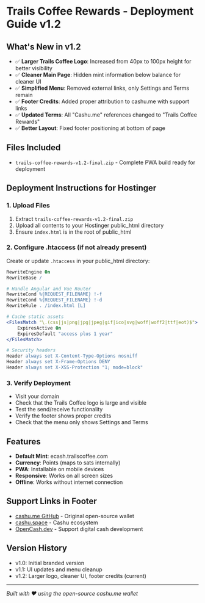 # Trails Coffee Rewards - Deployment Guide v1.2

## What's New in v1.2

- ✅ **Larger Trails Coffee Logo**: Increased from 40px to 100px height for better visibility
- ✅ **Cleaner Main Page**: Hidden mint information below balance for cleaner UI
- ✅ **Simplified Menu**: Removed external links, only Settings and Terms remain
- ✅ **Footer Credits**: Added proper attribution to cashu.me with support links
- ✅ **Updated Terms**: All "Cashu.me" references changed to "Trails Coffee Rewards"
- ✅ **Better Layout**: Fixed footer positioning at bottom of page

## Files Included

- `trails-coffee-rewards-v1.2-final.zip` - Complete PWA build ready for deployment

## Deployment Instructions for Hostinger

### 1. Upload Files

1. Extract `trails-coffee-rewards-v1.2-final.zip`
2. Upload all contents to your Hostinger public_html directory
3. Ensure `index.html` is in the root of public_html

### 2. Configure .htaccess (if not already present)

Create or update `.htaccess` in your public_html directory:

```apache
RewriteEngine On
RewriteBase /

# Handle Angular and Vue Router
RewriteCond %{REQUEST_FILENAME} !-f
RewriteCond %{REQUEST_FILENAME} !-d
RewriteRule . /index.html [L]

# Cache static assets
<FilesMatch "\.(css|js|png|jpg|jpeg|gif|ico|svg|woff|woff2|ttf|eot)$">
    ExpiresActive On
    ExpiresDefault "access plus 1 year"
</FilesMatch>

# Security headers
Header always set X-Content-Type-Options nosniff
Header always set X-Frame-Options DENY
Header always set X-XSS-Protection "1; mode=block"
```

### 3. Verify Deployment

- Visit your domain
- Check that the Trails Coffee logo is large and visible
- Test the send/receive functionality
- Verify the footer shows proper credits
- Check that the menu only shows Settings and Terms

## Features

- **Default Mint**: ecash.trailscoffee.com
- **Currency**: Points (maps to sats internally)
- **PWA**: Installable on mobile devices
- **Responsive**: Works on all screen sizes
- **Offline**: Works without internet connection

## Support Links in Footer

- [cashu.me GitHub](https://github.com/cashubtc/cashu.me) - Original open-source wallet
- [cashu.space](https://cashu.space) - Cashu ecosystem
- [OpenCash.dev](https://opencash.dev/) - Support digital cash development

## Version History

- v1.0: Initial branded version
- v1.1: UI updates and menu cleanup
- v1.2: Larger logo, cleaner UI, footer credits (current)

---

_Built with ❤️ using the open-source cashu.me wallet_
